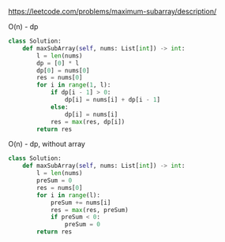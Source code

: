 https://leetcode.com/problems/maximum-subarray/description/

O(n) - dp
```python
class Solution:
    def maxSubArray(self, nums: List[int]) -> int:
        l = len(nums)
        dp = [0] * l
        dp[0] = nums[0]
        res = nums[0]
        for i in range(1, l):
            if dp[i - 1] > 0:
                dp[i] = nums[i] + dp[i - 1]
            else:
                dp[i] = nums[i]
            res = max(res, dp[i])
        return res
```

O(n) - dp, without array
```python
class Solution:
    def maxSubArray(self, nums: List[int]) -> int:
        l = len(nums)
        preSum = 0
        res = nums[0]
        for i in range(l):
            preSum += nums[i]
            res = max(res, preSum)
            if preSum < 0:
                preSum = 0
        return res